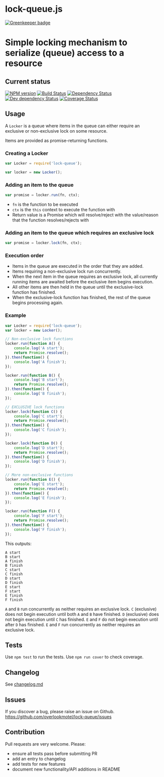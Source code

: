 # lock-queue.js

[![Greenkeeper badge](https://badges.greenkeeper.io/overlookmotel/lock-queue.svg)](https://greenkeeper.io/)

# Simple locking mechanism to serialize (queue) access to a resource

## Current status

[![NPM version](https://img.shields.io/npm/v/lock-queue.svg)](https://www.npmjs.com/package/lock-queue)
[![Build Status](https://img.shields.io/travis/overlookmotel/lock-queue/master.svg)](http://travis-ci.org/overlookmotel/lock-queue)
[![Dependency Status](https://img.shields.io/david/overlookmotel/lock-queue.svg)](https://david-dm.org/overlookmotel/lock-queue)
[![Dev dependency Status](https://img.shields.io/david/dev/overlookmotel/lock-queue.svg)](https://david-dm.org/overlookmotel/lock-queue)
[![Coverage Status](https://img.shields.io/coveralls/overlookmotel/lock-queue/master.svg)](https://coveralls.io/r/overlookmotel/lock-queue)

## Usage

A `Locker` is a queue where items in the queue can either require an exclusive or non-exclusive lock on some resource.

Items are provided as promise-returning functions.

### Creating a Locker

```js
var Locker = require('lock-queue');

var locker = new Locker();
```

### Adding an item to the queue

```js
var promise = locker.run(fn, ctx);
```

* `fn` is the function to be executed
* `ctx` is the `this` context to execute the function with
* Return value is a Promise which will resolve/reject with the value/reason that the function resolves/rejects with

### Adding an item to the queue which requires an exclusive lock

```js
var promise = locker.lock(fn, ctx);
```

### Execution order

* Items in the queue are executed in the order that they are added.
* Items requiring a non-exclusive lock run concurrently.
* When the next item in the queue requires an exclusive lock, all currently running items are awaited before the exclusive item begins execution.
* All other items are then held in the queue until the exclusive-lock function has finished.
* When the exclusive-lock function has finished, the rest of the queue begins processing again.

### Example

```js
var Locker = require('lock-queue');
var locker = new Locker();

// Non-exclusive lock functions
locker.run(function A() {
	console.log('A start');
	return Promise.resolve();
}).then(function() {
	console.log('A finish');
});

locker.run(function B() {
	console.log('B start');
	return Promise.resolve();
}).then(function() {
	console.log('B finish');
});

// EXCLUSIVE lock functions
locker.lock(function C() {
	console.log('C start');
	return Promise.resolve();
}).then(function() {
	console.log('C finish');
});

locker.lock(function D() {
	console.log('D start');
	return Promise.resolve();
}).then(function() {
	console.log('D finish');
});

// More non-exclusive functions
locker.run(function E() {
	console.log('E start');
	return Promise.resolve();
}).then(function() {
	console.log('E finish');
});

locker.run(function F() {
	console.log('F start');
	return Promise.resolve();
}).then(function() {
	console.log('F finish');
});
```

This outputs:

```
A start
B start
A finish
B finish
C start
C finish
D start
D finish
E start
F start
E finish
F finish
```

`A` and `B` run concurrently as neither requires an exclusive lock.
`C` (exclusive) does not begin execution until both `A` and `B` have finished.
`D` (exclusive) does not begin execution until `C` has finished.
`E` and `F` do not begin execution until after `D` has finished.
`E` and `F` run concurrently as neither requires an exclusive lock.

## Tests

Use `npm test` to run the tests. Use `npm run cover` to check coverage.

## Changelog

See [changelog.md](https://github.com/overlookmotel/lock-queue/blob/master/changelog.md)

## Issues

If you discover a bug, please raise an issue on Github. https://github.com/overlookmotel/lock-queue/issues

## Contribution

Pull requests are very welcome. Please:

* ensure all tests pass before submitting PR
* add an entry to changelog
* add tests for new features
* document new functionality/API additions in README
